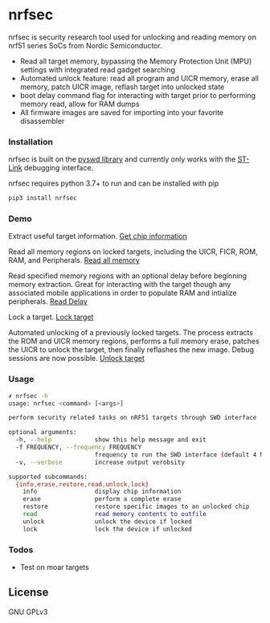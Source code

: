 # nrfsec 

nrfsec is security research tool used for unlocking and reading memory on nrf51 series SoCs from Nordic Semiconductor. 

  - Read all target memory, bypassing the Memory Protection Unit (MPU) settings with integrated read gadget searching
  - Automated unlock feature: read all program and UICR memory, erase all memory, patch UICR image, reflash target into unlocked state
  - boot delay command flag for interacting with target prior to performing memory read, allow for RAM dumps
  - All firmware images are saved for importing into your favorite disassembler 

### Installation

nrfsec is built on the [pyswd library](https://github.com/cortexm/pyswd/) and currently only works with the [ST-Link](https://www.adafruit.com/product/2548) debugging interface.

nrfsec requires python 3.7+ to run and can be installed with pip

```sh
pip3 install nrfsec
```
### Demo
Extract useful target information.
[Get chip information](https://raw.githubusercontent.com/buildxyz-git/nrfsec/master/images/nrfsec_info.gif)

Read all memory regions on locked targets, including the UICR, FICR, ROM, RAM, and Peripherals.
[Read all memory](https://raw.githubusercontent.com/buildxyz-git/nrfsec/master/images/nrfsec_readall.gif)

Read specified memory regions with an optional delay before beginning memory extraction. Great for interacting with the target though any associated mobile applications in order to populate RAM and intialize peripherals.
[Read Delay](https://raw.githubusercontent.com/buildxyz-git/nrfsec/master/images/nrfsec_read_delay.gif)

Lock a target.
[Lock target](https://raw.githubusercontent.com/buildxyz-git/nrfsec/master/images/locktarget.gif)

Automated unlocking of a previously locked targets. The process extracts the ROM and UICR memory regions, performs a full memory erase, patches the UICR to unlock the target, then finally reflashes the new image. Debug sessions are now possible.
[Unlock target](https://raw.githubusercontent.com/buildxyz-git/nrfsec/master/images/unlock.gif)

### Usage
```sh
✗ nrfsec -h
usage: nrfsec <command> [<args>]

perform security related tasks on nRF51 targets through SWD interface

optional arguments:
  -h, --help            show this help message and exit
  -f FREQUENCY, --frequency FREQUENCY
                        frequency to run the SWD interface (default 4 MHz)
  -v, --verbose         increase output verobsity

supported subcommands:
  {info,erase,restore,read,unlock,lock}
    info                display chip information
    erase               perform a complete erase
    restore             restore specific images to an unlocked chip
    read                read memory contents to outfile
    unlock              unlock the device if locked
    lock                lock the device if unlocked
```

### Todos

 - Test on moar targets

License
----

GNU GPLv3 

